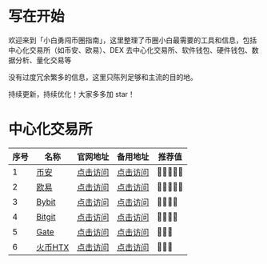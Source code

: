 # 写在开始

欢迎来到「小白勇闯币圈指南」，这里整理了币圈小白最需要的工具和信息，包括中心化交易所（如币安、欧易）、DEX 去中心化交易所、软件钱包、硬件钱包、数据分析、量化交易等

没有过度冗余繁多的信息，这里只陈列足够和主流的目的地。

持续更新，持续优化！大家多多加 star！

# 中心化交易所

| 序号 | 名称 | 官网地址 | 备用地址 |推荐值|
|-----|-----|-----|-----|-----|
|1|[币安]( https://www.binance.com/zh-CN)|[点击访问](https://www.binance.com/register?ref=BXTCODE)|[点击访问](https://accounts.marketwebb.net/register?ref=BXTCODE)|🌟🌟🌟🌟🌟|
|2|[欧易](https://okx.com/join/10404645)|[点击访问](https://okx.com/join/10404645)|[点击访问](https://ouyizh.today/join/10404645)|🌟🌟🌟🌟🌟|
|3|[Bybit](https://www.bybit.com/)|[点击访问](https://www.bybit.com/)|[点击访问](https://www.bybit.com/)|🌟🌟🌟🌟|
|4|[Bitgit](https://www.bitget.com/zh-CN)|[点击访问](https://www.bitget.com/zh-CN)|[点击访问](https://www.bitget.com/zh-CN)|🌟🌟🌟🌟|
|5|[Gate](https://www.gate.com/zh)|[点击访问](https://www.gate.com/zh)|[点击访问](https://www.gate.com/zh)|🌟🌟🌟|
|6|[火币HTX](https://www.htx.com/zh-cn/)|[点击访问](https://www.htx.com/zh-cn/)|[点击访问](https://www.htx.com/zh-cn/)|🌟🌟🌟|

